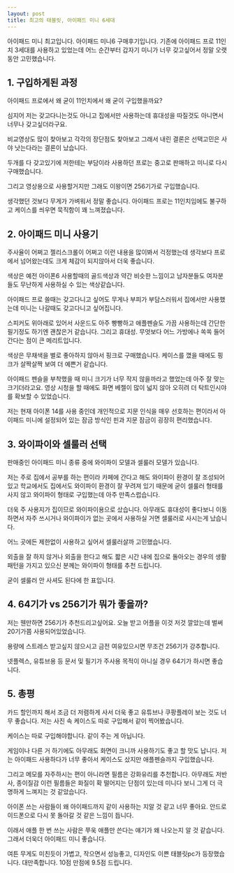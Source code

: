 ```yaml
---
layout: post
title: 최고의 태블릿, 아이패드 미니 6세대
---
```


아이패드 미니 최고입니다. 아이패드 미니6 구매후기입니다. 기존에 아이패드 프로 11인치 3세대를 사용하고 있었는데 어느 순간부터 갑자기 미니가 너무 갖고싶어서 정말 오랫동안 고민했습니다.



<h2>1. 구입하게된 과정</h2>
아이패드 프로에서 왜 굳이 11인치에서 왜 굳이 구입했을까요?

심지어 저는 갖고다니는것도 아니고 집에서만 사용하는데 휴대성을 따질것도 아니면서 너무나 갖고싶더라구요.

비교영상도 많이 찾아보고 각각의 장단점도 찾아보고 그래서 내린 결론은 선택고민은 사야 낫는다라는 결론이 났습니다.

두개를 다 갖고있기에 저한테는 부담이라 사용하던 프로는 중고로 판매하고 미니로 다시 구매했습니다.

그리고 영상용으로 사용할거지만 그래도 이왕이면 256기가로 구입했습니다.

생각했던 것보다 무게가 가벼워서 정말 좋습니다. 아이패드 프로는 11인치임에도 불구하고 케이스를 씌우면 묵직함이 꽤 느껴졌습니다.



<h2>2. 아이패드 미니 사용기</h2>
주사율이 어쩌고 젤리스크롤이 어쩌고 이런 내용을 많이봐서 걱정했는데 생각보다 프로에서 넘어왔는데도 크게 체감이 되지않아서 더욱 좋습니다.

색상은 예전 아이폰6 사용할때의 골드색상과 약간 비슷한 느낌이고 남자분들도 여자분들도 무난하게 사용하실 수 있는 색상같습니다.

아이패드 프로 쓸때는 갖고다니고 싶어도 무게나 부피가 부담스러워서 집에서만 사용했는데 미니는 나갈때도 갖고다니고 싶어집니다.

스피커도 위아래로 있어서 사운드도 아주 빵빵하고 애플펜슬도 가끔 사용하는데 간단한 필기정도 하기엔 괜찮은거 같습니다.
그리고 휴대성. 무엇보다 어느 가방에나 쏙쏙 들어간다는 점이 큰 메리트입니다.

색상은 무채색을 별로 좋아하지 않아서 핑크로 구매했습니다. 케이스를 꼈을 때에도 핑크가 살짝살짝 보여 더 예쁜거 같습니다.

아이패드 펜슬을 부착했을 때 미니 크기가 너무 작지 않을까라고 했었는데 아주 잘 맞는 크기더라고요.
영상 시청을 할 때에도 화면 베젤이 많이 넓지 않아 오히려 더 탁트인시야를 확보할 수 있었습니다.

저는 현재 아이폰 14를 사용 중인데 개인적으로 지문 인식을 매우 선호하는 편이라서 아이패드 미니에 설정되어 있는 잠금 방식인 핀과 지문 잠금이 굉장히 편리했습니다.



<h2>3. 와이파이와 셀룰러 선택</h2>
판매중인 아이패드 미니 종류 중에 와이파이 모델과 셀룰러 모델가 있습니다.

저는 주로 집에서 공부를 하는 편이라 카페에 간다고 해도 와이파이 환경이 잘 조성되어 있고 학교에서도 집에서도 와이파이 환경이 잘 꾸려져 있기 때문에 굳이 셀룰러 형태를 사지 않고 와이파이 형태로 구입했는데 아주 만족스럽습니다.

더욱 주 사용지가 집이므로 와이파이용으로 샀습니다.
아무래도 휴대성이 좋다보니 이동하면서 자주 쓰시거나 와이파이가 없는 곳에서 사용하실 거면 셀룰러로 사시는게 났습니다.

어느 곳에든 제한없이 사용하고 싶어서 셀룰러살까 고민했습니다.

외출을 잘 하지 않거나 외출을 한다고 해도 짧은 시간 내에 집으로 돌아오는 경우의 생활 패턴을 가지고 있으신 분께는 와이파이 형태를 추천 드립니다.

굳이 셀룰러 안 사셔도 된다에 한 표입니다.



<h2>4. 64기가 vs 256기가 뭐가 좋을까?</h2>
저는 웬만하면 256기가 추천드리고싶어요. 오늘 받고 어플을 이것 저것 깔았는데 벌써 20기가쯤 사용되어있었습니다. 

용량에 스트레스 받고싶지 않으시고 금전 여유있으시면 무조건 256기가 강추합니다.

넷플렉스, 유튜브용 등 문서 및 필기가 주사용 목적이 아니실 경우 64기가 하시면 좋습니다.



<h2>5. 총평</h2>
카드 할인까지 해서 조금 더 저렴하게 사서 더욱 좋고 유튜브나 쿠팡플레이 보는 것도 너무 좋습니다. 저는 사진 속 케이스도 따로 구입해서 같이 찍어봤습니다.

케이스는 따로 구입해야합니다. 같이 주는 게 아닙니다.

게임이나 다른 거 하기에도 아무래도 화면이 크니까 사용하기도 좋고 할 맛도 납니다. 저는 아이패드 사용하다가 너무 좋아서 케이스도 샀지만 애플펜슬까지 구입했습니다.

그리고 메모를 자주하시는 편이 아니라면 필름은 강화유리를 추천합니다. 
아무래도 저반사, 종이질감 이런 필름들은 화질이 확 떨어지는 단점이 있는데 미니다 보니 그게 더 극명하게 느껴지는 것 같았습니다.

아이폰 쓰는 사람들이 왜 아이패드까지 같이 사용하는 지알 것 같고 너무 좋아요. 안드로이드폰으로 다시 못 돌아갈 것 같은 느낌이 듭니다.

이래서 애플 한 번 쓰는 사람은 쭈욱 애플만 쓴다는 얘기가 왜 나오는지 알 것 같습니다. 그래서 더욱더 아이패드 미니 좋습니다.

여튼 무게도 미친듯이 가볍고, 작으면서 성능좋고, 디자인도 이쁜 태블릿pc가 등장했습니다. 대만족합니다. 10점 만점에 9.5점 드립니다.
